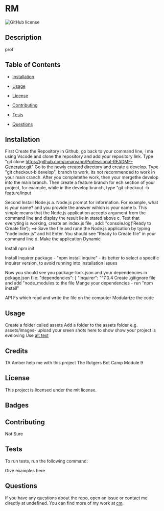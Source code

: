 # RM
![GitHub license](https://img.shields.io/badge/license-mit-blue.svg)

## Description

prof

## Table of Contents 

* [Installation](#installation)

* [Usage](#usage)

* [License](#license)

* [Contributing](#contributing)

* [Tests](#tests)

* [Questions](#questions)

## Installation
First 
Create the Repository in Github, go back to your command line, I ma using Vscode and clone the repository and add your repository link. Type "git clone https://github.com/cmarvann/Professional-README-Generator.git"
Go to the newly created directory and create a develop. Type "git checkout-b develop", branch to work, its not recommended to work in your main cranch. After you completethe work, then your mergethe develop into the main branch.
Then create a feature branch for ech section of your project, for example, while in the develop branch, type "git checkout -b feature/input

Second
Install Node.js
 a. Node.js prompt for information. For example, what is your name? and you provide the answer wihich is your name
  b. This simple means that the Node.js application  accepts argument from the command line and display the result lie in stated above
  c. Test that everyting is working, create an index.js file , add:
  "console.log('Ready to Create file'); ==> Save the file  and runn the Node.js application by typing "node index.js" and hit Enter. You should see "Ready to Create file" in your command line 
  d. Make the application Dynamic

  Install npm init

  Install Inquirer package -  "npm install inquire" - its better to select a specific inquirer version, to avoid running into installation issues

  Now you should see you package-lock.json and your dependencies in pckage.json file:
    "dependencies": {
    "inquirer": "^7.0.4
  Create .gitignore file  and add "node_modules to the file 
  Mange your dependencies - run "npm install"


 API Fs which read and write the file on the computer
 Modularize the code



## Usage

Create a folder called assets
Add a folder to the assets folder e.g. assets/images- upload  your sreen shots here to show show your project is eveloving 
Use [alt text](assets/images/screenshot.png)


## Credits
TA Amber help me with this project
The Rutgers Bot Camp Module 9




## License

This project is licensed under the mit license.

## Badges

  
## Contributing

Not Sure

## Tests

To run tests, run the following command:

Give examples here

## Questions

If you have any questions about the repo, open an issue or contact me directly at undefined. You can find more of my work at [cm](https://github.com/cm/).

